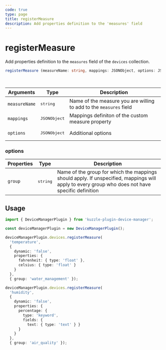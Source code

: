 ```yaml
---
code: true
type: page
title: registerMeasure
description: Add properties definition to the 'measures' field
---
```


# registerMeasure

Add properties definition to the `measures` field of the `devices` collection.


```ts
registerMeasure (measureName: string, mappings: JSONObject, options: JSONObject);
```

<br/>

| Arguments | Type                  | Description                                 |
|-----------|-----------------------|---------------------------------------------|
| `measureName` | <pre>string</pre> | Name of the measure you are willing to add to the `measures` field |
| `mappings` | <pre>JSONObject</pre> | Mappings definiton of the custom measure property |
| `options` | <pre>JSONObject</pre> | Additional options |

### options

| Properties | Type                  | Description                                 |
|-----------|-----------------------|---------------------------------------------|
| `group` | <pre>string</pre> | Name of the group for which the mappings should apply. If unspecified, mappings will apply to every group who does not have specific definition |

## Usage

```ts
import { DeviceManagerPlugin } from 'kuzzle-plugin-device-manager';

const deviceManagerPlugin = new DeviceManagerPlugin();

deviceManagerPlugin.devices.registerMeasure(
  'temperature',
  {
    dynamic: 'false',
    properties: {
      fahrenheit: { type: 'float' },
      celsius: { type: 'float' }
    }
  },
  { group: 'water_management' });

deviceManagerPlugin.devices.registerMeasure(
  'humidity',
  {
    dynamic: 'false',
    properties: {
      percentage: {
        type: 'keyword',
        fields: {
          text: { type: 'text' } }
      }
    }
  },
  { group: 'air_quality' });
```